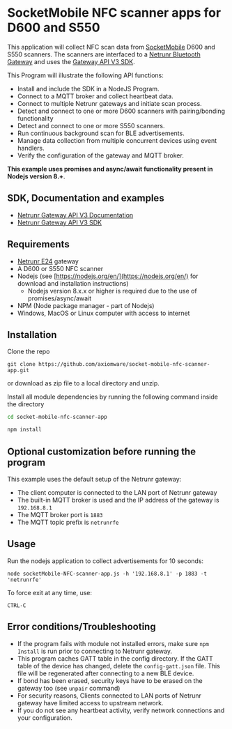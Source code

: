 # SocketMobile NFC scanner apps for D600 and S550

This application will collect NFC scan data from [SocketMobile](https://www.socketmobile.com/products/contactless/socketscan/s550-Bluetooth-RFID-reader) D600 and S550 scanners. The scanners are interfaced to a [Netrunr Bluetooth Gateway](http://www.axiomware.com) and uses the [Gateway API V3 SDK](https://github.com/axiomware/gapi-v3-sdk-js.git).

This Program will illustrate the following API functions:
- Install and include the SDK in a NodeJS Program.
- Connect to a MQTT broker and collect heartbeat data.
- Connect to multiple Netrunr gateways and initiate scan process.
- Detect and connect to one or more D600 scanners with pairing/bonding functionality
- Detect and connect to one or more S550 scanners.
- Run continuous background scan for BLE advertisements.
- Manage data collection from multiple concurrent devices using event handlers.
- Verify the configuration of the gateway and MQTT broker.

**This example uses promises and async/await functionality present in Nodejs version 8.+**.

## SDK, Documentation and examples
- [Netrunr Gateway API V3 Documentation](http://www.axiomware.com/apidocs/index.html)
- [Netrunr Gateway API V3 SDK](https://github.com/axiomware/gapi-v3-sdk-js.git)

## Requirements

- [Netrunr E24](https://www.axiomware.com/netrunr-e24-product/) gateway
- A D600 or S550 NFC scanner
- Nodejs (see [https://nodejs.org/en/](https://nodejs.org/en/) for download and installation instructions)
  - Nodejs version 8.x.x or higher is required due to the use of promises/async/await
- NPM (Node package manager - part of Nodejs)   
- Windows, MacOS or Linux computer with access to internet

## Installation

Clone the repo

`git clone https://github.com/axiomware/socket-mobile-nfc-scanner-app.git`

or download as zip file to a local directory and unzip.

Install all module dependencies by running the following command inside the directory

```bash
cd socket-mobile-nfc-scanner-app

npm install
```

## Optional customization before running the program
This example uses the default setup of the Netrunr gateway:
- The client computer is connected to the LAN port of Netrunr gateway
- The built-in MQTT broker is used and the IP address of the gateway is `192.168.8.1`
- The MQTT broker port is `1883`
- The MQTT topic prefix is `netrunrfe`

## Usage

Run the nodejs application to collect advertisements for 10 seconds:

`node socketMobile-NFC-scanner-app.js -h '192.168.8.1' -p 1883 -t 'netrunrfe'`

To force exit at any time, use:

`CTRL-C`  

## Error conditions/Troubleshooting

- If the program fails with module not installed errors, make sure `npm Install` is run prior to connecting to Netrunr gateway.
- This program caches GATT table in the config directory. If the GATT table of the device has changed, delete the `config-gatt.json` file. This file will be regenerated after connecting to a new BLE device.
- If bond has been erased, security keys have to be erased on the gateway too (see `unpair` command)
- For security reasons, Clients connected to LAN ports of Netrunr gateway have limited access to upstream network.
- If you do not see any heartbeat activity, verify network connections and your configuration.
